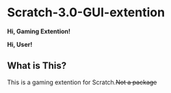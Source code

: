 # Scratch-3.0-GUI-extention
**Hi, Gaming Extention!**

**Hi, User!**

## What is This?
This is a gaming extention for Scratch.~~Not a package~~


